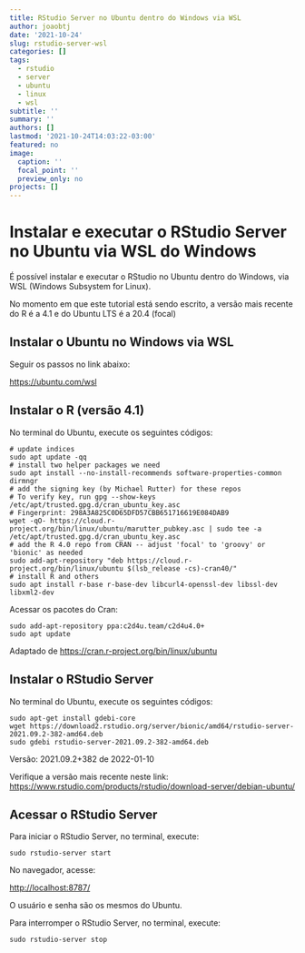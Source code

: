 ```yaml
---
title: RStudio Server no Ubuntu dentro do Windows via WSL
author: joaobtj
date: '2021-10-24'
slug: rstudio-server-wsl
categories: []
tags:
  - rstudio
  - server
  - ubuntu
  - linux
  - wsl
subtitle: ''
summary: ''
authors: []
lastmod: '2021-10-24T14:03:22-03:00'
featured: no
image:
  caption: ''
  focal_point: ''
  preview_only: no
projects: []
---
```



# Instalar e executar o RStudio Server no Ubuntu via WSL do Windows

É possível instalar e executar o RStudio no Ubuntu dentro do Windows, via WSL (Windows Subsystem for Linux).

No momento em que este tutorial está sendo escrito, a versão mais recente do R é a 4.1 e do Ubuntu LTS é a 20.4 (focal)


## Instalar o Ubuntu no Windows via WSL

Seguir os passos no link abaixo:

https://ubuntu.com/wsl


## Instalar o R (versão 4.1)

No terminal do Ubuntu, execute os seguintes códigos:

```linux
# update indices
sudo apt update -qq
# install two helper packages we need
sudo apt install --no-install-recommends software-properties-common dirmngr
# add the signing key (by Michael Rutter) for these repos
# To verify key, run gpg --show-keys /etc/apt/trusted.gpg.d/cran_ubuntu_key.asc 
# Fingerprint: 298A3A825C0D65DFD57CBB651716619E084DAB9
wget -qO- https://cloud.r-project.org/bin/linux/ubuntu/marutter_pubkey.asc | sudo tee -a /etc/apt/trusted.gpg.d/cran_ubuntu_key.asc
# add the R 4.0 repo from CRAN -- adjust 'focal' to 'groovy' or 'bionic' as needed
sudo add-apt-repository "deb https://cloud.r-project.org/bin/linux/ubuntu $(lsb_release -cs)-cran40/"
# install R and others
sudo apt install r-base r-base-dev libcurl4-openssl-dev libssl-dev libxml2-dev

```

Acessar os pacotes do Cran:

```
sudo add-apt-repository ppa:c2d4u.team/c2d4u4.0+
sudo apt update
```
Adaptado de https://cran.r-project.org/bin/linux/ubuntu


## Instalar o RStudio Server

No terminal do Ubuntu, execute os seguintes códigos:

```
sudo apt-get install gdebi-core
wget https://download2.rstudio.org/server/bionic/amd64/rstudio-server-2021.09.2-382-amd64.deb
sudo gdebi rstudio-server-2021.09.2-382-amd64.deb
```

Versão:  2021.09.2+382 de 2022-01-10

Verifique a versão mais recente neste link:  https://www.rstudio.com/products/rstudio/download-server/debian-ubuntu/


## Acessar o RStudio Server

Para iniciar o RStudio Server, no terminal, execute:

```
sudo rstudio-server start
```

No navegador, acesse: 

[http://localhost:8787/](http://localhost:8787/)

O usuário e senha são os mesmos do Ubuntu.


Para interromper o RStudio Server, no terminal, execute:

```
sudo rstudio-server stop
```
